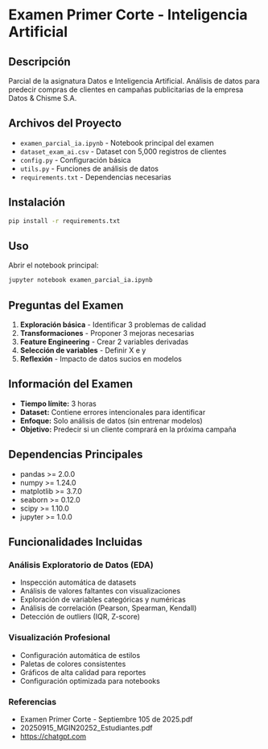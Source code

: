 # Examen Primer Corte - Inteligencia Artificial

## Descripción
Parcial de la asignatura Datos e Inteligencia Artificial. Análisis de datos para predecir compras de clientes en campañas publicitarias de la empresa Datos & Chisme S.A.

## Archivos del Proyecto
- `examen_parcial_ia.ipynb` - Notebook principal del examen
- `dataset_exam_ai.csv` - Dataset con 5,000 registros de clientes
- `config.py` - Configuración básica
- `utils.py` - Funciones de análisis de datos
- `requirements.txt` - Dependencias necesarias

## Instalación
```bash
pip install -r requirements.txt
```

## Uso
Abrir el notebook principal:
```bash
jupyter notebook examen_parcial_ia.ipynb
```

## Preguntas del Examen
1. **Exploración básica** - Identificar 3 problemas de calidad
2. **Transformaciones** - Proponer 3 mejoras necesarias
3. **Feature Engineering** - Crear 2 variables derivadas
4. **Selección de variables** - Definir X e y
5. **Reflexión** - Impacto de datos sucios en modelos

## Información del Examen
- **Tiempo límite:** 3 horas
- **Dataset:** Contiene errores intencionales para identificar
- **Enfoque:** Solo análisis de datos (sin entrenar modelos)
- **Objetivo:** Predecir si un cliente comprará en la próxima campaña

## Dependencias Principales
- pandas >= 2.0.0
- numpy >= 1.24.0
- matplotlib >= 3.7.0
- seaborn >= 0.12.0
- scipy >= 1.10.0
- jupyter >= 1.0.0

## Funcionalidades Incluidas

### Análisis Exploratorio de Datos (EDA)
- Inspección automática de datasets
- Análisis de valores faltantes con visualizaciones
- Exploración de variables categóricas y numéricas
- Análisis de correlación (Pearson, Spearman, Kendall)
- Detección de outliers (IQR, Z-score)

### Visualización Profesional
- Configuración automática de estilos
- Paletas de colores consistentes
- Gráficos de alta calidad para reportes
- Configuración optimizada para notebooks

### Referencias 
- Examen Primer Corte - Septiembre 105 de 2025.pdf
- 20250915_MGIN20252_Estudiantes.pdf
- https://chatgpt.com
